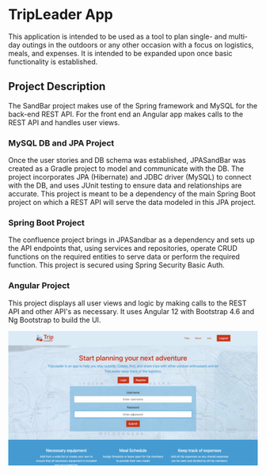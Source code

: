 # TripLeader App
This application is intended to be used as a tool to plan single- and multi-day outings in the outdoors or any other occasion with a focus on logistics, meals, and expenses. It is intended to be expanded upon once basic functionality is established. 

## Project Description
The SandBar project makes use of the Spring framework and MySQL for the back-end REST API. For the front end an Angular app makes calls to the REST API and handles user views. 

### MySQL DB and JPA Project 
Once the user stories and DB schema was established, JPASandBar was created as a Gradle project to model and communicate with the DB. The project incorporates JPA (Hibernate) and JDBC driver (MySQL) to connect with the DB, and uses JUnit testing to ensure data and relationships are accurate. This project is meant to be a dependency of the main Spring Boot project on which a REST API will serve the data modeled in this JPA project. 

### Spring Boot Project
The confluence project brings in JPASandbar as a dependency and sets up the API endpoints that, using services and repositories, operate CRUD functions on the required entities to serve data or perform the required function. This project is secured using Spring Security Basic Auth. 

### Angular Project
This project displays all user views and logic by making calls to the REST API and other API's as necessary. It uses Angular 12 with Bootstrap 4.6 and Ng Bootstrap to build the UI. 

![Homepage screenshot](assets/images/homepage_screenshot.png)